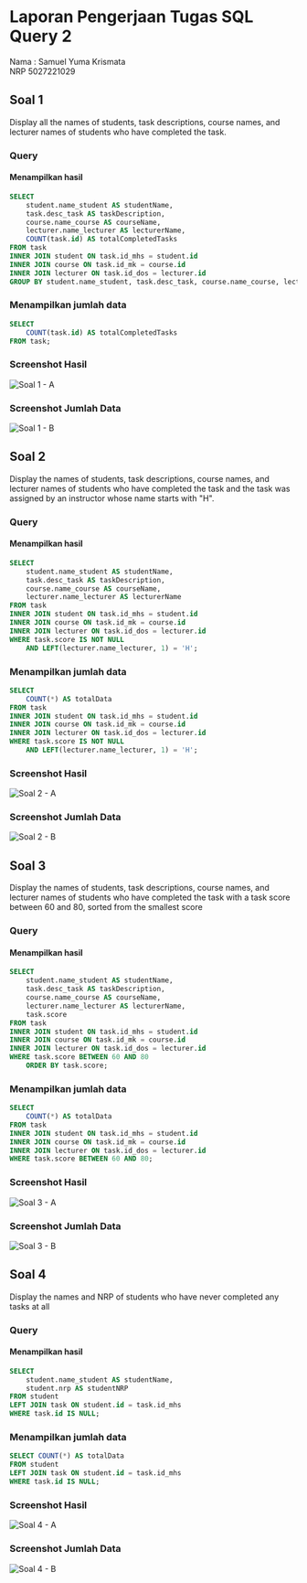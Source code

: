 # Laporan Pengerjaan Tugas SQL Query 2

Nama : Samuel Yuma Krismata <br>
NRP 5027221029 <br>

## Soal 1

Display all the names of students, task descriptions, course names, and lecturer names of students who have completed the task.

### Query

#### Menampilkan hasil

```sql
SELECT
    student.name_student AS studentName,
    task.desc_task AS taskDescription,
    course.name_course AS courseName,
    lecturer.name_lecturer AS lecturerName,
    COUNT(task.id) AS totalCompletedTasks
FROM task
INNER JOIN student ON task.id_mhs = student.id
INNER JOIN course ON task.id_mk = course.id
INNER JOIN lecturer ON task.id_dos = lecturer.id
GROUP BY student.name_student, task.desc_task, course.name_course, lecturer.name_lecturer;
```

### Menampilkan jumlah data

```sql
SELECT
    COUNT(task.id) AS totalCompletedTasks
FROM task;
```

### Screenshot Hasil

![Soal 1 - A](https://github.com/samuelyuma/sistem-basis-data/assets/118542326/02dc6e41-5538-4b5b-8509-d244deb6fc24)

### Screenshot Jumlah Data

![Soal 1 - B](https://github.com/samuelyuma/sistem-basis-data/assets/118542326/e30714d6-eab0-4e55-852d-317b6deddbbc)

## Soal 2

Display the names of students, task descriptions, course names, and lecturer names of students who have completed the task and the task was assigned by an instructor whose name starts with "H".

### Query

#### Menampilkan hasil

```sql
SELECT
    student.name_student AS studentName,
    task.desc_task AS taskDescription,
    course.name_course AS courseName,
    lecturer.name_lecturer AS lecturerName
FROM task
INNER JOIN student ON task.id_mhs = student.id
INNER JOIN course ON task.id_mk = course.id
INNER JOIN lecturer ON task.id_dos = lecturer.id
WHERE task.score IS NOT NULL
    AND LEFT(lecturer.name_lecturer, 1) = 'H';
```

### Menampilkan jumlah data

```sql
SELECT
    COUNT(*) AS totalData
FROM task
INNER JOIN student ON task.id_mhs = student.id
INNER JOIN course ON task.id_mk = course.id
INNER JOIN lecturer ON task.id_dos = lecturer.id
WHERE task.score IS NOT NULL
    AND LEFT(lecturer.name_lecturer, 1) = 'H';
```

### Screenshot Hasil

![Soal 2 - A](https://github.com/samuelyuma/sistem-basis-data/assets/118542326/642e04d3-413c-4480-8871-d69bf014213a)

### Screenshot Jumlah Data

![Soal 2 - B](https://github.com/samuelyuma/sistem-basis-data/assets/118542326/43da3e65-2e4d-421d-bb28-ce52ffb03a9d)

## Soal 3

Display the names of students, task descriptions, course names, and lecturer names of students who have completed the task with a task score between 60 and 80, sorted from the smallest score

### Query

#### Menampilkan hasil

```sql
SELECT
    student.name_student AS studentName,
    task.desc_task AS taskDescription,
    course.name_course AS courseName,
    lecturer.name_lecturer AS lecturerName,
    task.score
FROM task
INNER JOIN student ON task.id_mhs = student.id
INNER JOIN course ON task.id_mk = course.id
INNER JOIN lecturer ON task.id_dos = lecturer.id
WHERE task.score BETWEEN 60 AND 80
    ORDER BY task.score;
```

### Menampilkan jumlah data

```sql
SELECT
    COUNT(*) AS totalData
FROM task
INNER JOIN student ON task.id_mhs = student.id
INNER JOIN course ON task.id_mk = course.id
INNER JOIN lecturer ON task.id_dos = lecturer.id
WHERE task.score BETWEEN 60 AND 80;
```

### Screenshot Hasil

![Soal 3 - A](https://github.com/samuelyuma/sistem-basis-data/assets/118542326/81d9c454-61ac-4a54-a035-8ed7832495ab)

### Screenshot Jumlah Data

![Soal 3 - B](https://github.com/samuelyuma/sistem-basis-data/assets/118542326/2f4aa7a1-c983-4a03-8bce-c79c4cf49bfb)

## Soal 4

Display the names and NRP of students who have never completed any tasks at all

### Query

#### Menampilkan hasil

```sql
SELECT
    student.name_student AS studentName,
    student.nrp AS studentNRP
FROM student
LEFT JOIN task ON student.id = task.id_mhs
WHERE task.id IS NULL;
```

### Menampilkan jumlah data

```sql
SELECT COUNT(*) AS totalData
FROM student
LEFT JOIN task ON student.id = task.id_mhs
WHERE task.id IS NULL;
```

### Screenshot Hasil

![Soal 4 - A](https://github.com/samuelyuma/sistem-basis-data/assets/118542326/267f4c1f-905b-4d47-a397-af3d4f45d4d9)

### Screenshot Jumlah Data

![Soal 4 - B](https://github.com/samuelyuma/sistem-basis-data/assets/118542326/bfcd83d6-0231-40fc-9949-6bae4bbb6502)
